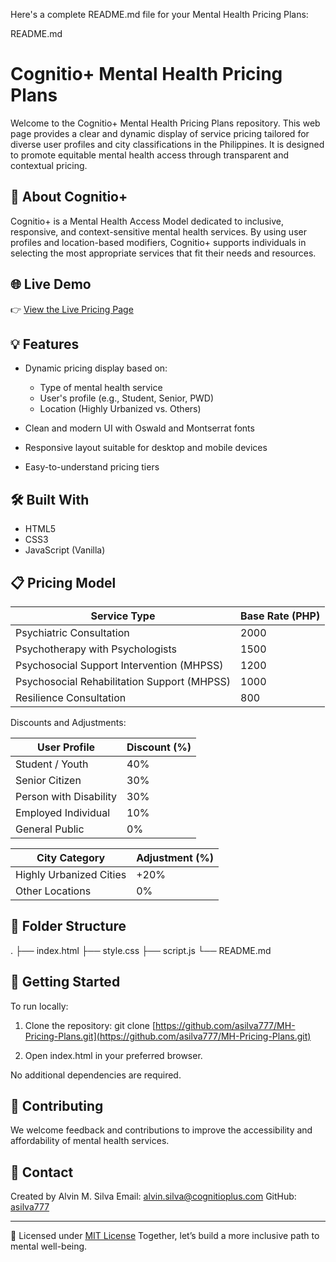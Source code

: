 Here's a complete README.md file for your Mental Health Pricing Plans:

README.md

# Cognitio+ Mental Health Pricing Plans

Welcome to the Cognitio+ Mental Health Pricing Plans repository. This web page provides a clear and dynamic display of service pricing tailored for diverse user profiles and city classifications in the Philippines. It is designed to promote equitable mental health access through transparent and contextual pricing.

## 🧠 About Cognitio+

Cognitio+ is a Mental Health Access Model dedicated to inclusive, responsive, and context-sensitive mental health services. By using user profiles and location-based modifiers, Cognitio+ supports individuals in selecting the most appropriate services that fit their needs and resources.

## 🌐 Live Demo

👉 [View the Live Pricing Page](https://asilva777.github.io/MH-Pricing-Plans/)

## 💡 Features

* Dynamic pricing display based on:

  * Type of mental health service
  * User's profile (e.g., Student, Senior, PWD)
  * Location (Highly Urbanized vs. Others)
* Clean and modern UI with Oswald and Montserrat fonts
* Responsive layout suitable for desktop and mobile devices
* Easy-to-understand pricing tiers

## 🛠️ Built With

* HTML5
* CSS3
* JavaScript (Vanilla)

## 📋 Pricing Model

| Service Type                                | Base Rate (PHP) |
| ------------------------------------------- | --------------- |
| Psychiatric Consultation                    | 2000            |
| Psychotherapy with Psychologists            | 1500            |
| Psychosocial Support Intervention (MHPSS)   | 1200            |
| Psychosocial Rehabilitation Support (MHPSS) | 1000            |
| Resilience Consultation                     | 800             |

Discounts and Adjustments:

| User Profile           | Discount (%) |
| ---------------------- | ------------ |
| Student / Youth        | 40%          |
| Senior Citizen         | 30%          |
| Person with Disability | 30%          |
| Employed Individual    | 10%          |
| General Public         | 0%           |

| City Category           | Adjustment (%) |
| ----------------------- | -------------- |
| Highly Urbanized Cities | +20%           |
| Other Locations         | 0%             |

## 📁 Folder Structure

.
├── index.html
├── style.css
├── script.js
└── README.md

## 🚀 Getting Started

To run locally:

1. Clone the repository:
   git clone [https://github.com/asilva777/MH-Pricing-Plans.git](https://github.com/asilva777/MH-Pricing-Plans.git)

2. Open index.html in your preferred browser.

No additional dependencies are required.

## 🤝 Contributing

We welcome feedback and contributions to improve the accessibility and affordability of mental health services.

## 📧 Contact

Created by Alvin M. Silva
Email: alvin.silva@cognitioplus.com
GitHub: [asilva777](https://github.com/asilva777)

---

📘 Licensed under [MIT License](LICENSE)
Together, let’s build a more inclusive path to mental well-being.
